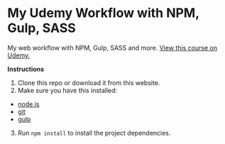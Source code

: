 # My Udemy Workflow with NPM, Gulp, SASS
My web workflow with NPM, Gulp, SASS and more. [View this course on Udemy.](https://www.udemy.com/modern-web-development-with-sass-gulp-npm-web-workflows/)

**Instructions**
1. Clone this repo or download it from this website.
2. Make sure you have this installed:
  * [node.js](http://nodejs.org/)
  * [git](http://gitscm.com/)
  * [gulp](http://gulpjs.com/)
3. Run `npm install` to install the project dependencies.
